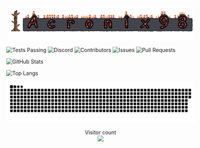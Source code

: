 <p align="center"> 
<a href=#><img src="Favorites/A98Large.png"></a>
</p>

![Tests Passing](https://github.com/anuraghazra/github-readme-stats/workflows/Test/badge.svg?color=33ff6f)
![Discord](https://img.shields.io/discord/103110554649894912.svg?color=ff1100)
![Contributors](https://img.shields.io/github/contributors/Acronix98/Acronix98?color=0018ef)
![Issues](https://img.shields.io/github/issues/Acronix98/Acronix98?color=ff6900)
![Pull Requests](https://img.shields.io/github/issues-pr/Acronix98/Acronix98?color=ffba33)

![GitHub Stats](https://github-readme-stats.vercel.app/api?username=Acronix98&custom_title=Acronix98&show_icons=true&card_width=805&title_color=ff1100&text_color=0018ef&border_color=ff6900&icon_color=ff6900&bg_color=000000)
    
![Top Langs](https://github-readme-stats.vercel.app/api/top-langs/?username=Acronix98&langs_count=10&layout=compact&card_width=755&title_color=ff1100&text_color=0018ef&border_color=ff6900&bg_color=000000)

<p align="center"> 
<a href=#><img src="Favorites/contributions.svg"></a>
</p>

<p align="center"> 
  Visitor count<br>
  <img src="https://profile-counter.glitch.me/Acronix98/count.svg" />
</p>
